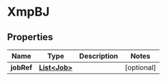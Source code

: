 
# XmpBJ

## Properties
Name | Type | Description | Notes
------------ | ------------- | ------------- | -------------
**jobRef** | [**List&lt;Job&gt;**](Job.md) |  |  [optional]



